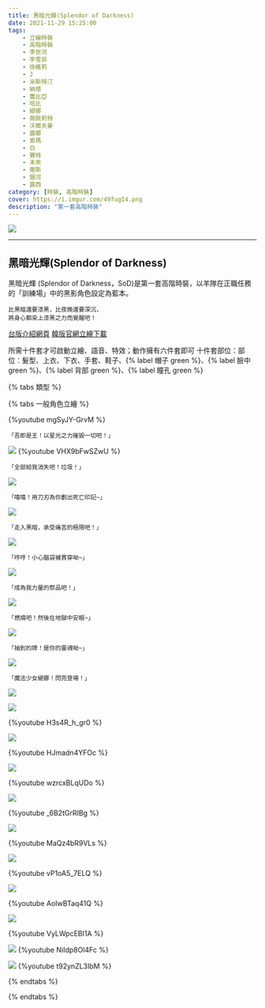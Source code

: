 ```yaml
---
title: 黑暗光輝(Splendor of Darkness)
date: 2021-11-29 15:25:00
tags: 
    - 立繪時裝
    - 高階時裝
    - 李世河
    - 李雪菲
    - 徐維莉
    - J
    - 米斯特汀
    - 納塔
    - 蕾比亞
    - 哈比
    - 緹娜
    - 薇歐莉特
    - 沃爾夫姜
    - 露娜
    - 索瑪
    - 白
    - 賽特
    - 未來
    - 徹斯
    - 銀河
    - 露西
category: [時裝, 高階時裝]
cover: https://i.imgur.com/49fugI4.png
description: "第一套高階時裝"
---
```


![](https://i.imgur.com/49fugI4.png)

---
## 黑暗光輝(Splendor of Darkness)
黑暗光輝 (Splendor of Darkness，SoD)是第一套高階時裝，以羊隊在正職任務的「訓練場」中的黑影角色設定為藍本。

    比黑暗還要漆黑，比夜晚還要深沉，
    將身心都染上漆黑之力而覺醒吧！


[台版介紹網頁](https://landing.mangot5.com/template/closers/event/170719/index.html)
[韓版官網立繪下載](https://closers.vod.nexoncdn.co.kr/site/fansitekit/Closers_FansiteKit_RareCostume_pdabaa.zip)

所需十件套才可啟動立繪、語音、特效；動作擁有六件套即可
十件套部位：部位：髮型、上衣、下衣、手套、鞋子、{% label 帽子 green %}、{% label 臉中 green %}、{% label 背部 green %}、{% label 瞳孔 green %}


{% tabs 類型 %}
<!-- tab 一般立繪-->
{% tabs 一般角色立繪 %}
<!-- tab 王座動作(李世河~哈比)-->
{%youtube mgSyJY-GrvM %}
<!-- endtab -->
<!-- tab 李世河(Seha)-->
    「吾即是王！以星光之力摧毀一切吧！」
![](https://imgur.com/MkvaUtQ.jpg)
{%youtube VHX9bFwSZwU %}
<!-- endtab -->
<!-- tab 李雪菲(Seulbi)-->
    「全部給我消失吧！垃圾！」
![](https://i.imgur.com/KiIaAgc.jpg)
<!-- endtab -->
<!-- tab 徐維莉(Yuri)-->
    「嘻嘻！用刀刃為你劃出死亡印記~」
![](https://i.imgur.com/Uf7XD4F.jpg)
<!-- endtab -->
<!-- tab J-->
    「走入黑暗，承受痛苦的極限吧！」
![](https://i.imgur.com/gvKYQXH.jpg)
<!-- endtab -->
<!-- tab 米斯特汀(Tein)-->
    「哼哼！小心腦袋被貫穿呦~」
![](https://i.imgur.com/zwwYyOU.jpg)
<!-- endtab -->
<!-- tab 納塔(Nata)-->
    「成為我力量的祭品吧！」
![](https://i.imgur.com/zH0Www3.jpg)
<!-- endtab -->
<!-- tab 蕾比雅(Levia)-->
    「燃燒吧！然後在地獄中安眠~」
![](https://i.imgur.com/feJABYp.jpg)
<!-- endtab -->
<!-- tab 哈比(Harpy)-->
    「抽到的牌！是你的靈魂呦~」
![](https://i.imgur.com/bnY4Ahd.jpg)
<!-- endtab -->
<!-- tab 緹娜(Tina)-->
    「魔法少女緹娜！閃亮登場！」
![](https://i.imgur.com/Esdbxzq.jpg)
<!-- endtab -->
<!-- tab 薇歐莉特(Violet)-->
![](https://i.imgur.com/m9z97gF.jpg)

{%youtube H3s4R_h_gr0 %}
<!-- endtab -->
<!-- tab 沃爾夫姜(Wolfgang)-->
![](https://i.imgur.com/Rx9fIo3.jpg)

{%youtube HJmadn4YFOc %}
<!-- endtab -->
<!-- tab 露娜(Luna)-->
![](https://i.imgur.com/XmSXVpD.jpg)

{%youtube wzrcxBLqUDo %}
<!-- endtab -->
<!-- tab 索瑪(Soma)-->
![](https://i.imgur.com/DNd05Fn.jpg)

{%youtube _6B2tGrRIBg %}
<!-- endtab -->
<!-- tab 白(Bai)-->
![](https://i.imgur.com/99vWB0m.jpg)

{%youtube MaQz4bR9VLs %}
<!-- endtab -->
<!-- tab 賽特(Seth)-->
![](https://i.imgur.com/RRI1yIy.jpg)

{%youtube vP1oA5_7ELQ %}
<!-- endtab -->
<!-- tab 未來(Mirae)-->
![](https://i.imgur.com/3P2BfY1.jpg)

{%youtube AoIwBTaq41Q %}
<!-- endtab -->
<!-- tab 徹斯(Chulsoo)-->
![](https://i.imgur.com/L8cszL2.jpg)

{%youtube VyLWpcEBI1A %}
<!-- endtab -->
<!-- tab 銀河(Eunha)-->
![](https://i.imgur.com/CeNL3sa.jpg)
{%youtube NiIdp8Ol4Fc %}
<!-- endtab -->
<!-- tab 露西(Lucy)-->
![](https://i.imgur.com/rUrhbQE.jpg)
{%youtube t92ynZL3IbM %}
<!-- endtab -->		

<!-- endtab -->
{% endtabs %}
<!-- endtab -->
{% endtabs %}